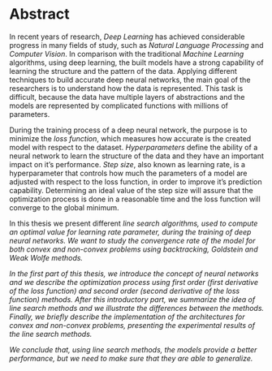 # Abstract

In recent years of research, <i>Deep Learning</i> has achieved considerable progress in many fields of study, such as <i>Natural Language Processing</i> and <i>Computer Vision</i>. In comparison with the traditional <i>Machine Learning</i> algorithms, using deep learning, the built models have a strong capability of learning the structure and the pattern of the data. Applying different techniques to build accurate deep neural networks, the main goal of the researchers is to understand how the data is represented. This task is difficult, because the data have multiple layers of abstractions and the models are represented by complicated functions with millions of parameters.

During the training process of a deep neural network, the purpose is to minimize the <i>loss function</i>, which measures how accurate is the created model with respect to the dataset. <i>Hyperparameters</i> define the ability of a neural network to learn the structure of the data and they have an important impact on it’s performance. <i>Step size</i>, also known as learning rate, is a hyperparameter that controls how much the parameters of a model are adjusted with respect to the loss function, in order to improve it’s prediction capability. Determining an ideal value of the step size will assure that the optimization process is done in a reasonable time and the loss function will converge to the global minimum.

In this thesis we present different <i>line search<i> algorithms, used to compute an optimal value for learning rate parameter, during the training of deep neural networks. We want to study the convergence rate of the model for both <i>convex</i> and <i>non-convex</i> problems using <i>backtracking</i>, <i>Goldstein</i> and <i>Weak Wolfe</i> methods.

In the first part of this thesis, we introduce the concept of neural networks and we describe the optimization process using <i>first order</i> (first derivative of the loss function) and <i>second order</i> (second derivative of the loss function) methods. After this introductory part, we summarize the idea of line search methods and we illustrate the differences between the methods. Finally, we
briefly describe the implementation of the architectures for convex and non-convex problems, presenting the experimental results of the line search methods.

We conclude that, using line search methods, the models provide a better performance, but we need to make sure that they are able to <i>generalize</i>.
